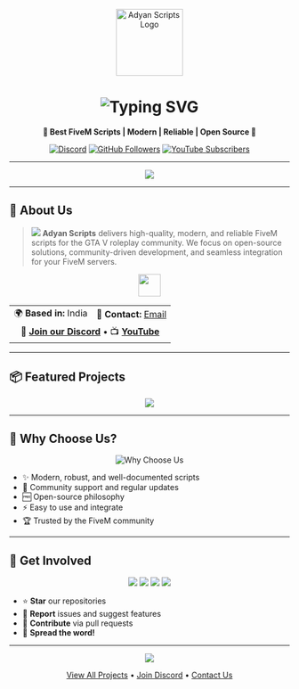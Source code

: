 <!-- ...existing code... -->

<p align="center">
  <img src="https://avatars.githubusercontent.com/u/210517571?s=200&v=4" width="120" alt="Adyan Scripts Logo"/>
</p>

<h1 align="center">
  <img src="https://readme-typing-svg.demolab.com?font=Fira+Code&size=36&pause=1000&color=F7971E&center=true&vCenter=true&width=600&lines=Adyan+Scripts;Modern+FiveM+Development;Open+Source+Community" alt="Typing SVG"/>
</h1>

<p align="center">
  <b>🚀 Best FiveM Scripts | Modern | Reliable | Open Source 🚀</b>
</p>

<p align="center">
  <a href="https://discord.gg/kV6QgtHdAZ"><img src="https://img.shields.io/discord/1070722970416320554?label=Discord&logo=discord&style=for-the-badge" alt="Discord"/></a>
  <a href="https://github.com/Adyan-Scripts"><img src="https://img.shields.io/github/followers/Adyan-Scripts?label=Follow&style=for-the-badge" alt="GitHub Followers"/></a>
  <a href="https://www.youtube.com/@adyanscripts"><img src="https://img.shields.io/youtube/channel/subscribers/UCyourchannelid?label=YouTube&logo=youtube&style=for-the-badge" alt="YouTube Subscribers"/></a>
</p>

---

<div align="center">
  <img src="https://capsule-render.vercel.app/api?type=waving&color=0:fc466b,100:3f5efb&height=120&section=header&text=Welcome%20to%20Adyan%20Scripts!&fontSize=35&fontAlignY=40"/>
</div>

---

## 🚀 About Us

> <img src="https://img.shields.io/badge/We%20Love-FiveM-43B581?style=flat-square&logo=lua&logoColor=white"/> **Adyan Scripts** delivers high-quality, modern, and reliable FiveM scripts for the GTA V roleplay community. We focus on open-source solutions, community-driven development, and seamless integration for your FiveM servers.

<div align="center">
  <img src="https://skillicons.dev/icons?i=lua,github,discord,youtube,html,css" height="40"/>
</div>

<table align="center">
  <tr>
    <td>🌍 <b>Based in:</b> India</td>
    <td>📧 <b>Contact:</b> <a href="mailto:adyanshaikh06@gmail.com">Email</a></td>
  </tr>
  <tr>
    <td colspan="3" align="center">💬 <b><a href="https://discord.gg/kV6QgtHdAZ">Join our Discord</a></b> • 📺 <b><a href="https://www.youtube.com/@adyanscripts">YouTube</a></b></td>
  </tr>
</table>

---

## 📦 Featured Projects

<p align="center">
  <a href="https://github.com/Adyan-Scripts/as-banking">
    <img src="https://github-readme-stats.vercel.app/api/pin/?username=Adyan-Scripts&repo=as-banking&theme=radical"/>
  </a>
</p>

---

## 🌟 Why Choose Us?

<div align="center">
  <img src="https://readme-typing-svg.demolab.com?font=Fira+Code&size=22&pause=1000&color=3f5efb&center=true&vCenter=true&width=600&lines=Modern+%26+Well-Documented;Community+Support;Open+Source+Philosophy;Easy+Integration;Trusted+by+FiveM+Community" alt="Why Choose Us"/>
</div>

- ✨ Modern, robust, and well-documented scripts
- 🤝 Community support and regular updates
- 🆓 Open-source philosophy
- ⚡ Easy to use and integrate
- 🏆 Trusted by the FiveM community

---

## 📣 Get Involved

<div align="center">
  <img src="https://img.shields.io/badge/Star-our%20repositories-yellow?style=for-the-badge&logo=github"/>
  <img src="https://img.shields.io/badge/Report-issues%20%26%20suggest-blue?style=for-the-badge&logo=github"/>
  <img src="https://img.shields.io/badge/Contribute-via%20PRs-brightgreen?style=for-the-badge&logo=github"/>
  <img src="https://img.shields.io/badge/Spread-the%20word-ff69b4?style=for-the-badge&logo=megaport"/>
</div>

- ⭐ **Star** our repositories
- 🐛 **Report** issues and suggest features
- 🤝 **Contribute** via pull requests
- 📢 **Spread the word!**

---

<div align="center">
  <img src="https://capsule-render.vercel.app/api?type=waving&color=0:fc466b,100:3f5efb&height=100&section=footer"/>
</div>

<p align="center">
  <a href="https://github.com/Adyan-Scripts?tab=repositories">View All Projects</a> •
  <a href="https://discord.gg/kV6QgtHdAZ">Join Discord</a> •
  <a href="mailto:adyanshaikh06@gmail.com">Contact Us</a>
</p>

<!-- ...existing code... -->
